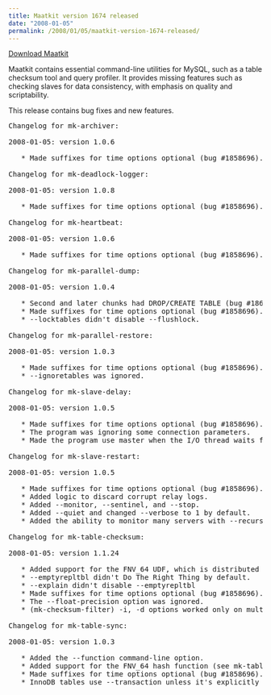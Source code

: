 ```yaml
---
title: Maatkit version 1674 released
date: "2008-01-05"
permalink: /2008/01/05/maatkit-version-1674-released/
---
```

<p class="download">
  <a href="http://code.google.com/p/maatkit/">Download Maatkit</a>
</p>

Maatkit contains essential command-line utilities for MySQL, such as a table checksum tool and query profiler. It provides missing features such as checking slaves for data consistency, with emphasis on quality and scriptability.

This release contains bug fixes and new features.

<pre>Changelog for mk-archiver:

2008-01-05: version 1.0.6

   * Made suffixes for time options optional (bug #1858696).

Changelog for mk-deadlock-logger:

2008-01-05: version 1.0.8

   * Made suffixes for time options optional (bug #1858696).

Changelog for mk-heartbeat:

2008-01-05: version 1.0.6

   * Made suffixes for time options optional (bug #1858696).

Changelog for mk-parallel-dump:

2008-01-05: version 1.0.4

   * Second and later chunks had DROP/CREATE TABLE (bug #1863949).
   * Made suffixes for time options optional (bug #1858696).
   * --locktables didn't disable --flushlock.

Changelog for mk-parallel-restore:

2008-01-05: version 1.0.3

   * Made suffixes for time options optional (bug #1858696).
   * --ignoretables was ignored.

Changelog for mk-slave-delay:

2008-01-05: version 1.0.5

   * Made suffixes for time options optional (bug #1858696).
   * The program was ignoring some connection parameters.
   * Made the program use master when the I/O thread waits for relay log space.

Changelog for mk-slave-restart:

2008-01-05: version 1.0.5

   * Made suffixes for time options optional (bug #1858696).
   * Added logic to discard corrupt relay logs.
   * Added --monitor, --sentinel, and --stop.
   * Added --quiet and changed --verbose to 1 by default.
   * Added the ability to monitor many servers with --recurse.

Changelog for mk-table-checksum:

2008-01-05: version 1.1.24

   * Added support for the FNV_64 UDF, which is distributed with Maatkit.
   * --emptyrepltbl didn't Do The Right Thing by default.
   * --explain didn't disable --emptyrepltbl
   * Made suffixes for time options optional (bug #1858696).
   * The --float-precision option was ignored.
   * (mk-checksum-filter) -i, -d options worked only on multiple files.

Changelog for mk-table-sync:

2008-01-05: version 1.0.3

   * Added the --function command-line option.
   * Added support for the FNV_64 hash function (see mk-table-checksum).
   * Made suffixes for time options optional (bug #1858696).
   * InnoDB tables use --transaction unless it's explicitly specified.</pre>
